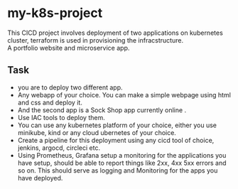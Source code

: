 # my-k8s-project
This CICD project involves deployment of two applications on kubernetes cluster, terraform is used in provisioning the infracstructure.  
A portfolio website and microservice app. 
## Task
- you are to deploy two different app. 
- Any webapp of your choice. You can make a simple webpage using html and css and deploy it.
- And the second app is a Sock Shop app currently online .
- Use IAC tools to deploy them. 
- You can use any kubernetes platform of your choice, either you use minikube, kind or any cloud ubernetes of your choice.
- Create a pipeline for this deployment using any cicd tool of choice, jenkins, argocd, circleci etc.
- Using Prometheus, Grafana setup a monitoring for the applications you have setup, should be able to report things like 2xx, 4xx 5xx errors and so on. This should serve as logging and Monitoring for the apps you have deployed. 

